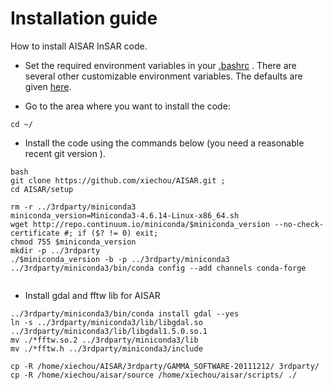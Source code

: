 # Installation guide
How to install AISAR InSAR code.

* Set the required environment variables in your [.bashrc](./bashrc_contents.md) 
. There are several other customizable environment variables. The defaults are given [here](./custom_variables.md). 

* Go to the area where you want to install the code:

```
cd ~/
```

* Install the code using the commands below (you need a reasonable recent git version ). 

```
bash
git clone https://github.com/xiechou/AISAR.git ;
cd AISAR/setup

rm -r ../3rdparty/miniconda3
miniconda_version=Miniconda3-4.6.14-Linux-x86_64.sh
wget http://repo.continuum.io/miniconda/$miniconda_version --no-check-certificate #; if ($? != 0) exit; 
chmod 755 $miniconda_version
mkdir -p ../3rdparty
./$miniconda_version -b -p ../3rdparty/miniconda3
../3rdparty/miniconda3/bin/conda config --add channels conda-forge


```

* Install gdal and fftw lib for AISAR
```
../3rdparty/miniconda3/bin/conda install gdal --yes
ln -s ../3rdparty/miniconda3/lib/libgdal.so ../3rdparty/miniconda3/lib/libgdal1.5.0.so.1
mv ./*fftw.so.2 ../3rdparty/miniconda3/lib
mv ./*fftw.h ../3rdparty/miniconda3/include

cp -R /home/xiechou/AISAR/3rdparty/GAMMA_SOFTWARE-20111212/ 3rdparty/
cp -R /home/xiechou/aisar/source /home/xiechou/aisar/scripts/ ./
```